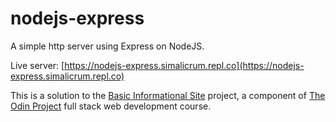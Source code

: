 # nodejs-express
A simple http server using Express on NodeJS. 

Live server: [https://nodejs-express.simalicrum.repl.co](https://nodejs-express.simalicrum.repl.co)

This is a solution to the [Basic Informational Site](https://www.theodinproject.com/courses/nodejs/lessons/basic-informational-site) project, a component of [The Odin Project](https://www.theodinproject.com/) full stack web development course.
